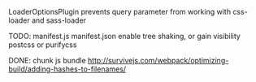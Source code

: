 
LoaderOptionsPlugin prevents query parameter from working with
css-loader and sass-loader

TODO:
  manifest.js
  manifest.json
  enable tree shaking, or gain visibility
  postcss or purifycss
  
DONE: 
  chunk js bundle http://survivejs.com/webpack/optimizing-build/adding-hashes-to-filenames/
  
  
